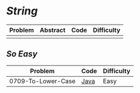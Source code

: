 # *String*

|Problem|Abstract|Code|Difficulty|
| --- | --- | --- | --- |
|||[](./LeetCode/Java/-_-/src)||

## *So Easy*
|Problem|Code|Difficulty|
| --- | --- | --- |
|0709-To-Lower-Case|[Java](./LeetCode/Java/0709-To-Lower-Case/src)|Easy|